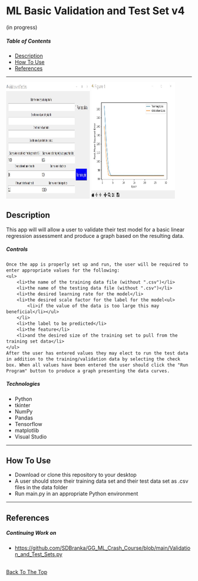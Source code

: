 # ML Basic Validation and Test Set v4
(in progress)

##### Table of Contents

- [Description](#description)
- [How To Use](#how-to-use)
- [References](#references)

---

<p float="center">
    <img src="https://github.com/SDBranka/ML_Basic_Validation_and_Test_Set/blob/main/Resources/IMG/GUI%20startup.jpg" width=45% height= 315 alt="gui image"/>
    <img src="https://github.com/SDBranka/ML_Basic_Validation_and_Test_Set/blob/main/Resources/IMG/datascreenshot.jpg" width=45% height= 315 alt="graph image"/>
</p>

## Description

This app will will allow a user to validate their test model for a basic linear regression assessment and produce a graph based on the resulting data.


##### Controls

    Once the app is properly set up and run, the user will be required to enter appropriate values for the following:
    <ul>
        <li>the name of the training data file (without ".csv")</li>
        <li>the name of the testing data file (without ".csv")</li>
        <li>the desired learning rate for the model</li>
        <li>the desired scale factor for the label for the model<ul>
            <li>if the value of the data is too large this may beneficial</li></ul>
        </li>
        <li>the label to be predicted</li>
        <li>the feature</li>
        <li>and the desired size of the training set to pull from the training set data</li>
    </ul>
    After the user has entered values they may elect to run the test data in addition to the training/validation data by selecting the check box. When all values have been entered the user should click the "Run Program" button to produce a graph presenting the data curves.


##### Technologies

- Python
- tkinter
- NumPy
- Pandas
- Tensorflow
- matplotlib
- Visual Studio

---

## How To Use

<ul>
    <li>Download or clone this repository to your desktop</li>
    <li>A user should store their training data set and their test data set as .csv files in the data folder</li>
    <li>Run main.py in an appropriate Python environment</li>
</ul>

---

## References

##### Continuing Work on
- https://github.com/SDBranka/GG_ML_Crash_Course/blob/main/Validation_and_Test_Sets.py

\
[Back To The Top](#ml-basic-validation-and-test-set-v3)